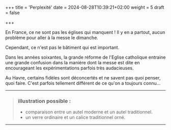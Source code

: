 +++
title = 'Perplexité'
date = 2024-08-28T10:39:21+02:00
weight = 5
draft = false

+++

En France, ce ne sont pas les églises qui manquent ! Il y en a partout, aucun problème pour aller à la messe le dimanche.

Cependant, ce n'est pas le bâtiment qui est important.

Dans les années soixantes, la grande réforme de l'Eglise catholique entraine une grande confusion dans la manière dont la messe est dite en encourageant les expérimentations parfois très audacieuses.

Au Havre, certains fidèles sont déconcertés et ne savent pas quoi penser, quoi faire. C'est parfois tellement différent de ce qu'on a toujours connu...

***
>  ### illustration possible :
> - comparaison entre un autel moderne et un autel traditionnel.
> - un verre ordinaire et un calice traditionnel orné.
***